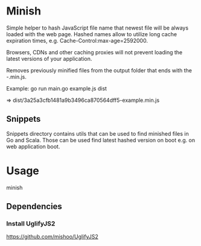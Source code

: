 Minish
======

Simple helper to hash JavaScript file name that newest file will be always loaded with the web page. Hashed names allow to utilize long cache expiration times, e.g. Cache-Control:max-age=2592000.

Browsers, CDNs and other caching proxies will not prevent loading the latest versions of your application.

Removes previously minified files from the output folder that ends with the -<filename>.min.js.

Example:
go run main.go example.js dist

=> dist/3a25a3cfb1481a9b3496ca870564dff5-example.min.js

Snippets
--------

Snippets directory contains utils that can be used to find minished files in Go and Scala. Those can be used find latest hashed version on boot e.g. on web application boot.


Usage
=====

minish <unminified javascript file> <output dir>

Dependencies
------------

### Install UglifyJS2

https://github.com/mishoo/UglifyJS2
